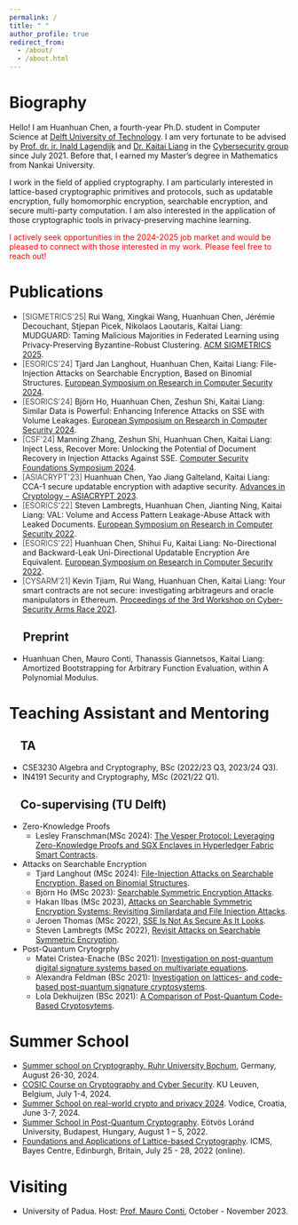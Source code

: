 ```yaml
---
permalink: /
title: " "
author_profile: true
redirect_from: 
  - /about/
  - /about.html
---
```


Biography
======

Hello! I am Huanhuan Chen, a fourth-year Ph.D. student in Computer Science at [Delft University of Technology](https://www.tudelft.nl/en/). I am very fortunate to be advised by [Prof. dr. ir. Inald Lagendijk](https://www.tudelft.nl/staff/r.l.lagendijk/) and [Dr. Kaitai Liang](https://sites.google.com/view/kaitailiang) in the [Cybersecurity group](https://www.tudelft.nl/ewi/over-de-faculteit/afdelingen/intelligent-systems/cybersecurity) since July 2021.  Before that, I earned my Master’s degree in Mathematics from Nankai University.


I work in the field of applied cryptography. I am particularly interested in lattice-based cryptographic primitives and protocols, such as updatable encryption, fully homomorphic encryption, searchable encryption, and secure multi-party computation. I am also interested in the application of those cryptographic tools in privacy-preserving machine learning.

<span style="color: red;">I actively seek opportunities in the 2024-2025 job market and would be pleased to connect with those interested in my work. Please feel free to reach out!</span>

Publications
======

* <span style="font-weight: 300;"> [SIGMETRICS'25] </span> Rui Wang, Xingkai Wang, Huanhuan Chen, Jérémie Decouchant, Stjepan Picek, Nikolaos Laoutaris, Kaitai Liang: MUDGUARD: Taming Malicious Majorities in Federated Learning using Privacy-Preserving Byzantine-Robust Clustering. [ACM SIGMETRICS 2025](https://dl.acm.org/doi/abs/10.1145/3700422).
* <span style="font-weight: 300;"> [ESORICS'24] </span> Tjard Jan Langhout, Huanhuan Chen, Kaitai Liang: File-Injection Attacks on Searchable Encryption, Based on Binomial Structures. [European Symposium on Research in Computer Security 2024](https://link.springer.com/chapter/10.1007/978-3-031-70896-1_21).
* <span style="font-weight: 300;"> [ESORICS'24]  </span> Björn Ho, Huanhuan Chen, Zeshun Shi, Kaitai Liang: Similar Data is Powerful: Enhancing Inference Attacks on SSE with Volume Leakages. [European Symposium on Research in Computer Security 2024](https://link.springer.com/chapter/10.1007/978-3-031-70903-6_6).
* <span style="font-weight: 300;"> [CSF'24]  </span> Manning Zhang, Zeshun Shi, Huanhuan Chen, Kaitai Liang: Inject Less, Recover More: Unlocking the Potential of Document Recovery in Injection Attacks Against SSE. [Computer Security Foundations Symposium 2024](https://www.computer.org/csdl/proceedings-article/csf/2024/620300a441/1W0eVXbBGsE).
* <span style="font-weight: 300;"> [ASIACRYPT'23]  </span>  Huanhuan Chen, Yao Jiang Galteland, Kaitai Liang: CCA-1 secure updatable encryption with adaptive security. [Advances in Cryptology – ASIACRYPT 2023](https://link.springer.com/chapter/10.1007/978-981-99-8733-7_12).
* <span style="font-weight: 300;"> [ESORICS'22]  </span> Steven Lambregts, Huanhuan Chen, Jianting Ning, Kaitai Liang: VAL: Volume and Access Pattern Leakage-Abuse Attack with Leaked Documents. [European Symposium on Research in Computer Security 2022](https://link.springer.com/chapter/10.1007/978-3-031-17140-6_32).
* <span style="font-weight: 300;"> [ESORICS'22]  </span> Huanhuan Chen, Shihui Fu, Kaitai Liang: No-Directional and Backward-Leak Uni-Directional Updatable Encryption Are Equivalent. [European Symposium on Research in Computer Security 2022](https://link.springer.com/chapter/10.1007/978-3-031-17140-6_19).
* <span style="font-weight: 300;"> [CYSARM‘21]  </span> Kevin Tjiam, Rui Wang, Huanhuan Chen, Kaitai Liang: Your smart contracts are not secure: investigating arbitrageurs and oracle manipulators in Ethereum. [Proceedings of the 3rd Workshop on Cyber-Security Arms Race 2021](https://dl.acm.org/doi/10.1145/3474374.3486916).

&nbsp;&nbsp;&nbsp;&nbsp; Preprint
------
* Huanhuan Chen, Mauro Conti, Thanassis Giannetsos, Kaitai Liang: Amortized Bootstrapping for Arbitrary Function Evaluation, within A Polynomial Modulus.

Teaching Assistant and Mentoring
======

&nbsp;&nbsp;&nbsp;&nbsp;TA
------
* CSE3230 Algebra and Cryptography, BSc (2022/23 Q3, 2023/24 Q3).
* IN4191 Security and Cryptography, MSc (2021/22 Q1).

&nbsp;&nbsp;&nbsp;&nbsp;Co-supervising (TU Delft)
------
* Zero-Knowledge Proofs 
   * Lesley Franschman(MSc 2024): [The Vesper Protocol: Leveraging Zero-Knowledge Proofs and SGX Enclaves in Hyperledger Fabric Smart Contracts](https://repository.tudelft.nl/record/uuid:24932463-ea3d-449e-b04f-03e381da80f3).
*  Attacks on Searchable Encryption 
   * Tjard Langhout (MSc 2024): [File-Injection Attacks on Searchable Encryption, Based on Binomial Structures](https://repository.tudelft.nl/record/uuid:4bac20f0-a41f-4788-ad0d-1cf853843185).
   * Björn Ho (MSc 2023): [Searchable Symmetric Encryption Attacks](https://repository.tudelft.nl/record/uuid:63c93189-3cee-48d3-b02b-26d79f063ef0).
   * Hakan Ilbas (MSc 2023), [Attacks on Searchable Symmetric Encryption Systems: Revisiting Similardata and File Injection Attacks](https://repository.tudelft.nl/record/uuid:dc12e46e-0a59-448e-9cef-14d76ed9ebb7).
   * Jeroen Thomas (MSc 2022), [SSE Is Not As Secure As It Looks](https://repository.tudelft.nl/record/uuid:180f1c51-6f6c-470f-a3ff-58e4c7c4efd3).
   * Steven Lambregts (MSc 2022), [Revisit Attacks on Searchable Symmetric Encryption](https://repository.tudelft.nl/record/uuid:ec72afb6-ad96-4357-94da-ad2c7bb2a6fd). 
*  Post-Quantum Crytogrphy
   * Matei Cristea-Enache (BSc 2021): [Investigation on post-quantum digital signature systems based on multivariate equations](https://repository.tudelft.nl/record/uuid:be8bd507-09e4-4b45-a137-aab96c5885cf).
   * Alexandra Feldman (BSc 2021): [Investigation on lattices- and code-based post-quantum signature cryptosystems](https://repository.tudelft.nl/record/uuid:411690d3-d879-4db5-ab77-a42eaf543417).
   * Lola Dekhuijzen (BSc 2021): [A Comparison of Post-Quantum Code-Based Cryptosytems](https://repository.tudelft.nl/record/uuid:32a102cb-bb48-4f95-8a80-c687700d0443).
    
Summer School
======
* [Summer school on Cryptography. Ruhr University Bochum](https://hgi.rub.de/en/news/newsarchiv/hginews/summer-school-cryptb-it-2024-focus-on-cryptography), Germany, August 26-30, 2024.
* [COSIC Course on Cryptography and Cyber Security](https://www.esat.kuleuven.be/cosic/events/cosic-course/). KU Leuven, Belgium, July 1-4, 2024.
* [Summer School on real-world crypto and privacy 2024](https://summerschool-croatia.cs.ru.nl/2024/). Vodice, Croatia, June 3-7, 2024.
* [Summer School in Post-Quantum Cryptography](https://www.inf.elte.hu/en/content/summer-school-in-post-quantum-cryptography.e.1122). Eötvös Loránd University, Budapest, Hungary, August 1 – 5, 2022.
* [Foundations and Applications of Lattice-based Cryptography](https://www.icms.org.uk/workshops/2022/foundations-and-applications-lattice-based-cryptography). ICMS, Bayes Centre, Edinburgh, Britain, July 25 - 28, 2022 (online).

Visiting
======
* University of Padua. Host: [Prof. Mauro Conti](https://www.math.unipd.it/~conti/), October - November 2023.